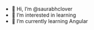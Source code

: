 - 👋 Hi, I’m @saurabhclover
- 👀 I’m interested in learning
- 🌱 I’m currently learning Angular

<!---
saurabhclover/saurabhclover is a ✨ special ✨ repository because its `README.md` (this file) appears on your GitHub profile.
You can click the Preview link to take a look at your changes.
--->
